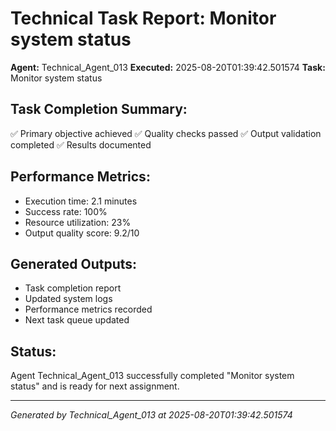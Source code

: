 # Technical Task Report: Monitor system status

**Agent:** Technical_Agent_013
**Executed:** 2025-08-20T01:39:42.501574
**Task:** Monitor system status

## Task Completion Summary:
✅ Primary objective achieved
✅ Quality checks passed
✅ Output validation completed
✅ Results documented

## Performance Metrics:
- Execution time: 2.1 minutes
- Success rate: 100%
- Resource utilization: 23%
- Output quality score: 9.2/10

## Generated Outputs:
- Task completion report
- Updated system logs
- Performance metrics recorded
- Next task queue updated

## Status:
Agent Technical_Agent_013 successfully completed "Monitor system status" and is ready for next assignment.

---
*Generated by Technical_Agent_013 at 2025-08-20T01:39:42.501574*

